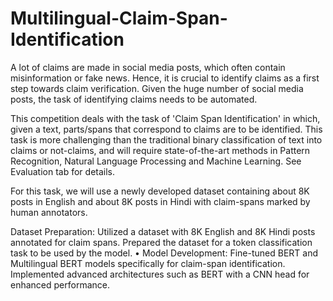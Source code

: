 # Multilingual-Claim-Span-Identification
A lot of claims are made in social media posts, which often contain misinformation or fake news. Hence, it is crucial to identify claims as a first step towards claim verification. Given the huge number of social media posts, the task of identifying claims needs to be automated. 

This competition deals with the task of 'Claim Span Identification' in which, given a text, parts/spans that correspond to claims are to be identified. This task is more challenging than the traditional binary classification of text into claims or not-claims, and will require state-of-the-art methods in Pattern Recognition, Natural Language Processing and Machine Learning. See Evaluation tab for details.  

For this task, we will use a newly developed dataset containing about 8K posts in English and about 8K posts in Hindi with claim-spans marked by human annotators.

Dataset Preparation: Utilized a dataset with 8K English and 8K Hindi posts annotated for claim spans. Prepared the dataset
for a token classification task to be used by the model.
• Model Development: Fine-tuned BERT and Multilingual BERT models specifically for claim-span identification. Implemented
advanced architectures such as BERT with a CNN head for enhanced performance.

